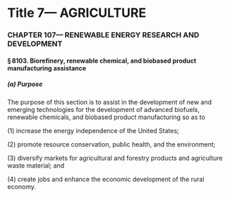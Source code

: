 
# Title 7— AGRICULTURE
### CHAPTER 107— RENEWABLE ENERGY RESEARCH AND DEVELOPMENT
#### § 8103. Biorefinery, renewable chemical, and biobased product manufacturing assistance
##### (a) Purpose

The purpose of this section is to assist in the development of new and emerging technologies for the development of advanced biofuels, renewable chemicals, and biobased product manufacturing so as to

(1) increase the energy independence of the United States;

(2) promote resource conservation, public health, and the environment;

(3) diversify markets for agricultural and forestry products and agriculture waste material; and

(4) create jobs and enhance the economic development of the rural economy.
